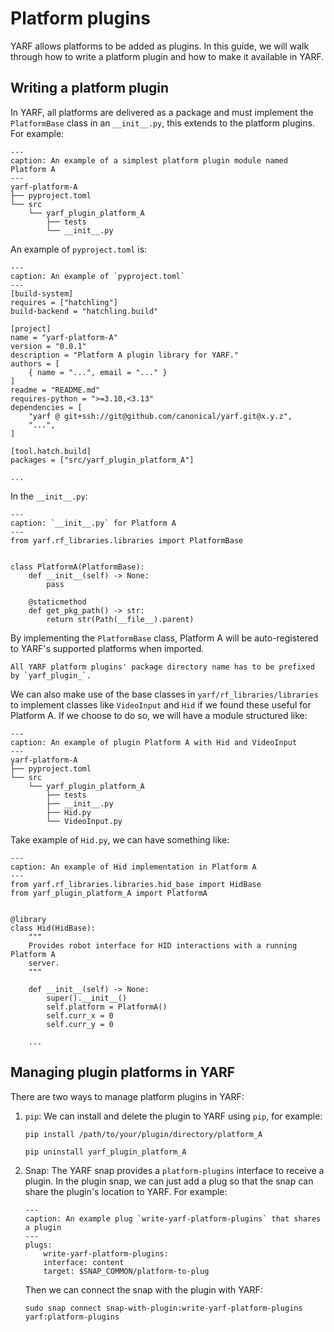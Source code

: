 # Platform plugins

YARF allows platforms to be added as plugins. In this guide, we will walk through how to write a platform plugin and how to make it available in YARF.

## Writing a platform plugin

In YARF, all platforms are delivered as a package and must implement the `PlatformBase` class in an `__init__.py`, this extends to the platform plugins. For example:

```{code-block} bash
---
caption: An example of a simplest platform plugin module named Platform A
---
yarf-platform-A
├── pyproject.toml
└── src
    └── yarf_plugin_platform_A
        ├── tests
        └── __init__.py
```

An example of `pyproject.toml` is:

```{code-block} toml
---
caption: An example of `pyproject.toml`
---
[build-system]
requires = ["hatchling"]
build-backend = "hatchling.build"

[project]
name = "yarf-platform-A"
version = "0.0.1"
description = "Platform A plugin library for YARF."
authors = [
    { name = "...", email = "..." }
]
readme = "README.md"
requires-python = ">=3.10,<3.13"
dependencies = [
    "yarf @ git+ssh://git@github.com/canonical/yarf.git@x.y.z",
    "...",
]

[tool.hatch.build]
packages = ["src/yarf_plugin_platform_A"]

...
```

In the `__init__.py`:

```{code-block} python
---
caption: `__init__.py` for Platform A
---
from yarf.rf_libraries.libraries import PlatformBase


class PlatformA(PlatformBase):
    def __init__(self) -> None:
        pass

    @staticmethod
    def get_pkg_path() -> str:
        return str(Path(__file__).parent)
```

By implementing the `PlatformBase` class, Platform A will be auto-registered to YARF's supported platforms when imported.

```{note}
All YARF platform plugins' package directory name has to be prefixed by `yarf_plugin_`.
```

We can also make use of the base classes in `yarf/rf_libraries/libraries` to implement classes like `VideoInput` and `Hid` if we found these useful for Platform A. If we choose to do so, we will have a module structured like:

```{code-block} bash
---
caption: An example of plugin Platform A with Hid and VideoInput
---
yarf-platform-A
├── pyproject.toml
└── src
    └── yarf_plugin_platform_A
        ├── tests
        ├── __init__.py
        ├── Hid.py
        └── VideoInput.py
```

Take example of `Hid.py`, we can have something like:

```{code-block} python
---
caption: An example of Hid implementation in Platform A
---
from yarf.rf_libraries.libraries.hid_base import HidBase
from yarf_plugin_platform_A import PlatformA


@library
class Hid(HidBase):
    """
    Provides robot interface for HID interactions with a running Platform A
    server.
    """

    def __init__(self) -> None:
        super().__init__()
        self.platform = PlatformA()
        self.curr_x = 0
        self.curr_y = 0

    ...
```

## Managing plugin platforms in YARF

There are two ways to manage platform plugins in YARF:

1. `pip`: We can install and delete the plugin to YARF using `pip`, for example:

   ```{code-block} bash
   pip install /path/to/your/plugin/directory/platform_A
   ```

   ```{code-block} bash
   pip uninstall yarf_plugin_platform_A
   ```

1. Snap: The YARF snap provides a `platform-plugins` interface to receive a plugin. In the plugin snap, we can just add a plug so that the snap can share the plugin's location to YARF. For example:

   ```{code-block} yaml
   ---
   caption: An example plug `write-yarf-platform-plugins` that shares a plugin
   ---
   plugs:
       write-yarf-platform-plugins:
       interface: content
       target: $SNAP_COMMON/platform-to-plug
   ```

   Then we can connect the snap with the plugin with YARF:

   ```{code-block} bash
   sudo snap connect snap-with-plugin:write-yarf-platform-plugins yarf:platform-plugins
   ```
